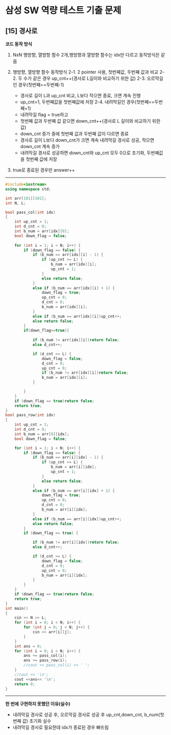 
# 삼성 SW 역량 테스트 기출 문제

## [15] 경사로


**코드 동작 방식**

1. NxN 행방향, 열뱡항 함수 2개,행방향과 열방향 함수는 idx만 다르고 동작방식은 같음
2. 행방향, 열방향 함수 동작방식
 2-1. 2 pointer 사용, 첫번째값, 두번쨰 값과 비교
 2-2. 두 수가 같은 경우 up_cnt++(경사로 L길이와 비교하기 위한 값)
 2-3. 오르막길인 경우(첫번째==두번째-1)
	 - 경사로 길이 L과 up_cnt 비교, L보다 작으면 종료, 크면 계속 진행
 	 - up_cnt=1, 두번째값을 첫번째값에 저장
 2-4. 내려막길인 경우(첫번째==두번째+1)
	- 내려막길 flag = true하고
	- 첫번째 값과 두번째 값 같으면 down_cnt++(경사로 L 길이와 비교하기 위한 값)
	- down_cnt 증가 중에 첫번째 값과 두번째 값이 다르면 종료
	- 경사로 길이 L보다 down_cnt가 크면 계속 내려막길 경사로 성공, 작으면 down_cnt 계속 증가
	- 내려막길 경사로 성공하면 down_cnt와 up_cnt 모두 0으로 초기화, 두번째값을 첫번째 값에 저장

3. true로 종료된 경우만 answer++

	


---
```cpp
#include<iostream>
using namespace std;

int arr[101][101];
int N, L;

bool pass_col(int idx)
{
	int up_cnt = 1;
	int d_cnt = 0;
	int b_num = arr[idx][0];
	bool down_flag = false;
	
	for (int i = 1; i < N; i++) {
		if (down_flag == false) {
			if (b_num == arr[idx][i] - 1) {
				if (up_cnt >= L) {
					b_num = arr[idx][i];
					up_cnt = 1;
				}
				else return false;
			}
			else if (b_num == arr[idx][i] + 1) {
				down_flag = true;
				up_cnt = 0;
				d_cnt = 0;
				b_num = arr[idx][i];
			}
			else if (b_num == arr[idx][i])up_cnt++;
			else return false;
		}
		if(down_flag==true){
			
			if (b_num != arr[idx][i])return false;
			else d_cnt++;

			if (d_cnt >= L) {
				down_flag = false;
				d_cnt = 0;
				up_cnt = 0;
				if (b_num != arr[idx][i])return false;
				b_num = arr[idx][i];
			}

		}
	}
	if (down_flag == true)return false;
	return true;
}
bool pass_row(int idx)
{
	int up_cnt = 1;
	int d_cnt = 0;
	int b_num = arr[0][idx];
	bool down_flag = false;

	for (int i = 1; i < N; i++) {
		if (down_flag == false) {
			if (b_num == arr[i][idx] - 1) {
				if (up_cnt >= L) {
					b_num = arr[i][idx];
					up_cnt = 1;
				}
				else return false;
			}
			else if (b_num == arr[i][idx] + 1) {
				down_flag = true;
				up_cnt = 0;
				d_cnt = 0;
				b_num = arr[i][idx];
			}
			else if (b_num == arr[i][idx])up_cnt++;
			else return false;
		}
		if (down_flag == true) {

			if (b_num != arr[i][idx])return false;
			else d_cnt++;

			if (d_cnt >= L) {
				down_flag = false;
				d_cnt = 0;
				up_cnt = 0;
				b_num = arr[i][idx];
			}
		}
	}
	if (down_flag == true)return false;
	return true;
}
int main()
{
	cin >> N >> L;
	for (int i = 0; i < N; i++) {
		for (int j = 0; j < N; j++) {
			cin >> arr[i][j];
		}
	}
	int ans = 0;
	for (int i = 0; i < N; i++) {
		ans += pass_col(i);
		ans += pass_row(i);
		//cout << pass_col(i) << ' ';
	}
	//cout << '\n';
	cout <<ans<< '\n';
	return 0;
}
```
---

**한 번에 구현하지 못했던 이유(실수)**
- 내려막길 경사로 성공 후, 오르막길 경사로 성공 후 up_cnt,down_cnt, b_num(첫번째 값) 초기화 실수
-  내려막길 경사로 필요한데 idx가 종료된 경우 빠뜨림 